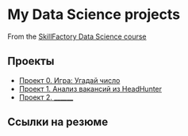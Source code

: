 # My Data Science projects

From the [SkillFactory Data Science course](https://skillfactory.ru/data-scientist)

## Проекты

* [Проект 0. Игра: Угадай число](https://github.com/VladYakov1ev/sf_data_science/tree/main/project_0)
* [Проект 1. Анализ вакансий из HeadHunter](___)
* [Проект 2. ______](___)

## Ссылки на резюме